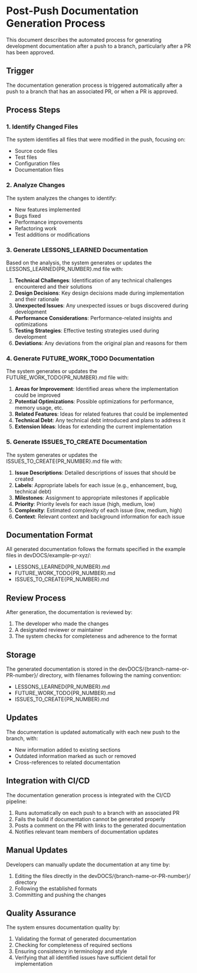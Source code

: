 # Post-Push Documentation Generation Process

This document describes the automated process for generating development documentation after a push to a branch, particularly after a PR has been approved.

## Trigger

The documentation generation process is triggered automatically after a push to a branch that has an associated PR, or when a PR is approved.

## Process Steps

### 1. Identify Changed Files
The system identifies all files that were modified in the push, focusing on:
- Source code files
- Test files
- Configuration files
- Documentation files

### 2. Analyze Changes
The system analyzes the changes to identify:
- New features implemented
- Bugs fixed
- Performance improvements
- Refactoring work
- Test additions or modifications

### 3. Generate LESSONS_LEARNED Documentation
Based on the analysis, the system generates or updates the LESSONS_LEARNED{PR_NUMBER}.md file with:

1. **Technical Challenges**: Identification of any technical challenges encountered and their solutions
2. **Design Decisions**: Key design decisions made during implementation and their rationale
3. **Unexpected Issues**: Any unexpected issues or bugs discovered during development
4. **Performance Considerations**: Performance-related insights and optimizations
5. **Testing Strategies**: Effective testing strategies used during development
6. **Deviations**: Any deviations from the original plan and reasons for them

### 4. Generate FUTURE_WORK_TODO Documentation
The system generates or updates the FUTURE_WORK_TODO{PR_NUMBER}.md file with:

1. **Areas for Improvement**: Identified areas where the implementation could be improved
2. **Potential Optimizations**: Possible optimizations for performance, memory usage, etc.
3. **Related Features**: Ideas for related features that could be implemented
4. **Technical Debt**: Any technical debt introduced and plans to address it
5. **Extension Ideas**: Ideas for extending the current implementation

### 5. Generate ISSUES_TO_CREATE Documentation
The system generates or updates the ISSUES_TO_CREATE{PR_NUMBER}.md file with:

1. **Issue Descriptions**: Detailed descriptions of issues that should be created
2. **Labels**: Appropriate labels for each issue (e.g., enhancement, bug, technical debt)
3. **Milestones**: Assignment to appropriate milestones if applicable
4. **Priority**: Priority levels for each issue (high, medium, low)
5. **Complexity**: Estimated complexity of each issue (low, medium, high)
6. **Context**: Relevant context and background information for each issue

## Documentation Format

All generated documentation follows the formats specified in the example files in devDOCS/example-pr-xyz/:

- LESSONS_LEARNED{PR_NUMBER}.md
- FUTURE_WORK_TODO{PR_NUMBER}.md
- ISSUES_TO_CREATE{PR_NUMBER}.md

## Review Process

After generation, the documentation is reviewed by:
1. The developer who made the changes
2. A designated reviewer or maintainer
3. The system checks for completeness and adherence to the format

## Storage

The generated documentation is stored in the devDOCS/{branch-name-or-PR-number}/ directory, with filenames following the naming convention:
- LESSONS_LEARNED{PR_NUMBER}.md
- FUTURE_WORK_TODO{PR_NUMBER}.md
- ISSUES_TO_CREATE{PR_NUMBER}.md

## Updates

The documentation is updated automatically with each new push to the branch, with:
- New information added to existing sections
- Outdated information marked as such or removed
- Cross-references to related documentation

## Integration with CI/CD

The documentation generation process is integrated with the CI/CD pipeline:
1. Runs automatically on each push to a branch with an associated PR
2. Fails the build if documentation cannot be generated properly
3. Posts a comment on the PR with links to the generated documentation
4. Notifies relevant team members of documentation updates

## Manual Updates

Developers can manually update the documentation at any time by:
1. Editing the files directly in the devDOCS/{branch-name-or-PR-number}/ directory
2. Following the established formats
3. Committing and pushing the changes

## Quality Assurance

The system ensures documentation quality by:
1. Validating the format of generated documentation
2. Checking for completeness of required sections
3. Ensuring consistency in terminology and style
4. Verifying that all identified issues have sufficient detail for implementation